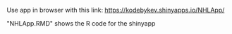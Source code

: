 Use app in browser with this link: https://kodebykev.shinyapps.io/NHLApp/

"NHLApp.RMD" shows the R code for the shinyapp

